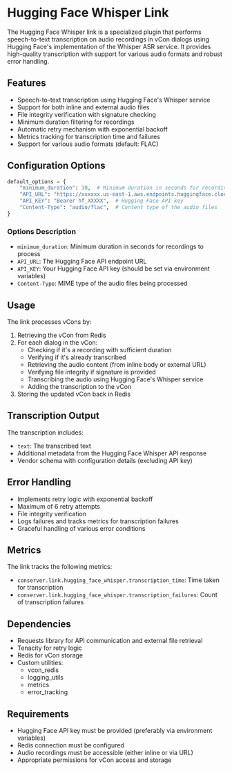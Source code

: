 # Hugging Face Whisper Link

The Hugging Face Whisper link is a specialized plugin that performs speech-to-text transcription on audio recordings in vCon dialogs using Hugging Face's implementation of the Whisper ASR service. It provides high-quality transcription with support for various audio formats and robust error handling.

## Features

- Speech-to-text transcription using Hugging Face's Whisper service
- Support for both inline and external audio files
- File integrity verification with signature checking
- Minimum duration filtering for recordings
- Automatic retry mechanism with exponential backoff
- Metrics tracking for transcription time and failures
- Support for various audio formats (default: FLAC)

## Configuration Options

```python
default_options = {
    "minimum_duration": 30,  # Minimum duration in seconds for recordings to process
    "API_URL": "https://xxxxxx.us-east-1.aws.endpoints.huggingface.cloud",  # Hugging Face API endpoint
    "API_KEY": "Bearer hf_XXXXX",  # Hugging Face API key
    "Content-Type": "audio/flac",  # Content type of the audio files
}
```

### Options Description

- `minimum_duration`: Minimum duration in seconds for recordings to process
- `API_URL`: The Hugging Face API endpoint URL
- `API_KEY`: Your Hugging Face API key (should be set via environment variables)
- `Content-Type`: MIME type of the audio files being processed

## Usage

The link processes vCons by:
1. Retrieving the vCon from Redis
2. For each dialog in the vCon:
   - Checking if it's a recording with sufficient duration
   - Verifying if it's already transcribed
   - Retrieving the audio content (from inline body or external URL)
   - Verifying file integrity if signature is provided
   - Transcribing the audio using Hugging Face's Whisper service
   - Adding the transcription to the vCon
3. Storing the updated vCon back in Redis

## Transcription Output

The transcription includes:
- `text`: The transcribed text
- Additional metadata from the Hugging Face Whisper API response
- Vendor schema with configuration details (excluding API key)

## Error Handling

- Implements retry logic with exponential backoff
- Maximum of 6 retry attempts
- File integrity verification
- Logs failures and tracks metrics for transcription failures
- Graceful handling of various error conditions

## Metrics

The link tracks the following metrics:
- `conserver.link.hugging_face_whisper.transcription_time`: Time taken for transcription
- `conserver.link.hugging_face_whisper.transcription_failures`: Count of transcription failures

## Dependencies

- Requests library for API communication and external file retrieval
- Tenacity for retry logic
- Redis for vCon storage
- Custom utilities:
  - vcon_redis
  - logging_utils
  - metrics
  - error_tracking

## Requirements

- Hugging Face API key must be provided (preferably via environment variables)
- Redis connection must be configured
- Audio recordings must be accessible (either inline or via URL)
- Appropriate permissions for vCon access and storage 